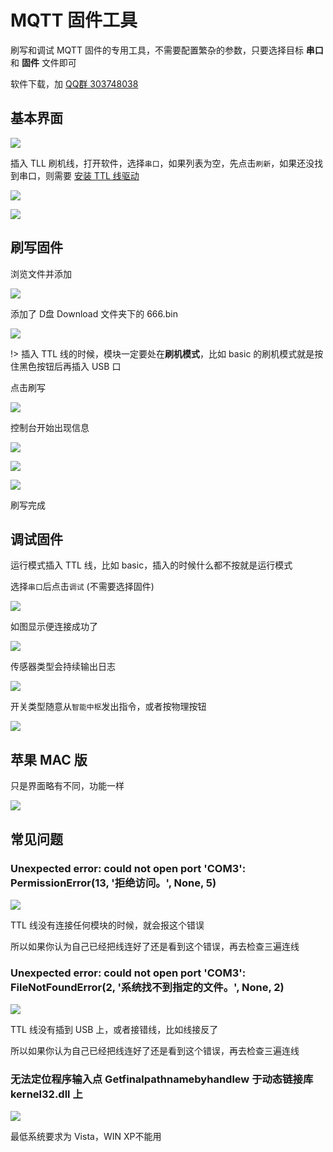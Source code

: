 # MQTT 固件工具

刷写和调试 MQTT 固件的专用工具，不需要配置繁杂的参数，只要选择目标 **串口** 和 **固件** 文件即可

软件下载，加 [QQ群 303748038](//shang.qq.com/wpa/qunwpa?idkey=3bbdaf94d24cfee521803a3cf91cca04938b00848b72efdc9a3ec01cac802100)

## 基本界面

![](https://ws1.sinaimg.cn/large/007fN5Xegy1fxgto0jvc6j30pb0nizlv.jpg)



插入 TLL 刷机线，打开软件，选择`串口`，如果列表为空，先点击`刷新`，如果还没找到串口，则需要 [安装 TTL 线驱动](diy/ttl)

![](https://ws1.sinaimg.cn/large/007fN5Xegy1fxgtwlzzh9j30o30bvjrp.jpg)

![](https://ws1.sinaimg.cn/large/007fN5Xegy1fxgtxnl1agj30o60a20t4.jpg)


## 刷写固件

浏览文件并添加

![](https://ws1.sinaimg.cn/large/007fN5Xegy1fxgtyujlmyj30oj0atq37.jpg)

添加了 D盘 Download 文件夹下的 666.bin

![](https://ws1.sinaimg.cn/large/007fN5Xegy1fxgtzy4vl9j30o90ayzkk.jpg)


!> 插入 TTL 线的时候，模块一定要处在**刷机模式**，比如 basic 的刷机模式就是按住黑色按钮后再插入 USB 口

点击刷写

![](https://ws1.sinaimg.cn/large/007fN5Xegy1fxgu36iiwkj30o708xjro.jpg)


控制台开始出现信息


![](https://ws1.sinaimg.cn/large/007fN5Xegy1fxgu4jloa0j30oe0f475f.jpg)

![](https://ws1.sinaimg.cn/large/007fN5Xegy1fxgu4zif2rj30nx0ic76b.jpg)

![](https://ws1.sinaimg.cn/large/007fN5Xegy1fxgu7vjt18j30o30irjtc.jpg)

刷写完成




## 调试固件

运行模式插入 TTL 线，比如 basic，插入的时候什么都不按就是运行模式

选择`串口`后点击`调试` (不需要选择固件)

![](https://ws1.sinaimg.cn/large/007fN5Xegy1fxgub1cp33j30o90bfwes.jpg)


如图显示便连接成功了

![](https://ws1.sinaimg.cn/large/007fN5Xegy1fxguc9y7pdj30ny0itgm5.jpg)


传感器类型会持续输出日志

![](https://ws1.sinaimg.cn/large/007fN5Xegy1fxguej26wkj316o0e3dij.jpg)


开关类型随意从`智能中枢`发出指令，或者按物理按钮

![](https://ws1.sinaimg.cn/large/007fN5Xegy1fxgui6lh1vj30ry0hr41d.jpg)


## 苹果 MAC 版

只是界面略有不同，功能一样

![](http://pic.airijia.com/doc/20181122212616.png)




## 常见问题

### Unexpected error: could not open port 'COM3': PermissionError(13, '拒绝访问。', None, 5)


![](http://pic.airijia.com/doc/20181130152853.png)

TTL 线没有连接任何模块的时候，就会报这个错误

所以如果你认为自己已经把线连好了还是看到这个错误，再去检查三遍连线



### Unexpected error: could not open port 'COM3': FileNotFoundError(2, '系统找不到指定的文件。', None, 2)


![](http://pic.airijia.com/doc/20181130154519.png)


TTL 线没有插到 USB 上，或者接错线，比如线接反了

所以如果你认为自己已经把线连好了还是看到这个错误，再去检查三遍连线



###  无法定位程序输入点 Getfinalpathnamebyhandlew 于动态链接库 kernel32.dll 上

![](http://pic.airijia.com/doc/20181202172626.png)

最低系统要求为 Vista，WIN XP不能用


